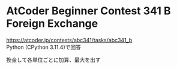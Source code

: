 # AtCoder Beginner Contest 341 B Foreign Exchange  
https://atcoder.jp/contests/abc341/tasks/abc341_b  
Python (CPython 3.11.4)で回答  

換金して各単位ごとに加算、最大を出す
